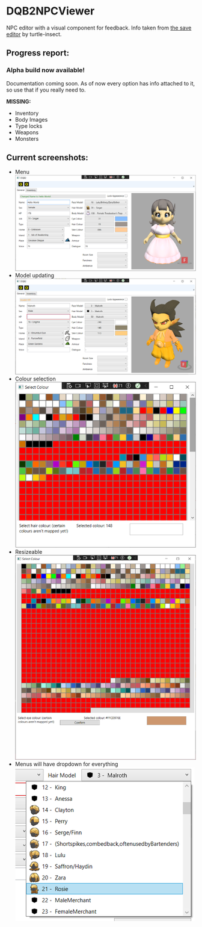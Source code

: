# DQB2NPCViewer
NPC editor with a visual component for feedback. Info taken from [the save editor](https://github.com/turtle-insect/DQB2) by turtle-insect.

## Progress report:
### Alpha build now available!

Documentation coming soon. As of now every option has info attached to it, so use that if you really need to.

**MISSING:**
- Inventory
- Body Images
- Type locks
- Weapons
- Monsters

## Current screenshots:
- Menu </br>
<img src="./Screenshots/General.png"> </br>
- Model updating </br>
<img src="./Screenshots/General2.png"></br>
- Colour selection </br>
<img src="./Screenshots/Colour2.png"></br>
- Resizeable </br>
<img src="./Screenshots/Colour.png"></br>
- Menus will have dropdown for everything </br>
<img src="./Screenshots/drop.png"></br>
